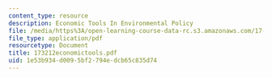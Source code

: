 ```yaml
---
content_type: resource
description: Economic Tools In Environmental Policy
file: /media/https%3A/open-learning-course-data-rc.s3.amazonaws.com/17-32-environmental-politics-and-policy-spring-2003/1e53b934d0095bf2794edcb65c835d74_173212economictools.pdf
file_type: application/pdf
resourcetype: Document
title: 173212economictools.pdf
uid: 1e53b934-d009-5bf2-794e-dcb65c835d74
---
```


